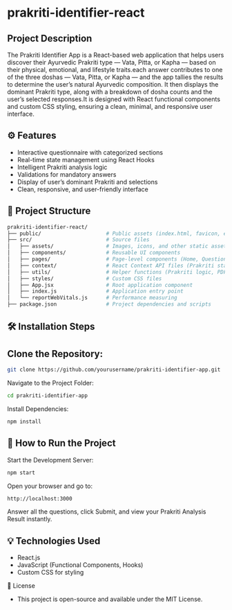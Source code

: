 # prakriti-identifier-react

## Project Description

The Prakriti Identifier App is a React-based web application that helps users discover their Ayurvedic Prakriti type — Vata, Pitta, or Kapha — based on their physical, emotional, and lifestyle traits.each answer contributes to one of the three doshas — Vata, Pitta, or Kapha — and the app tallies the results to determine the user’s natural Ayurvedic composition. It then displays the dominant Prakriti type, along with a breakdown of dosha counts and the user’s selected responses.It is designed with React functional components and custom CSS styling, ensuring a clean, minimal, and responsive user interface.

## ⚙️ Features

* Interactive questionnaire with categorized sections
* Real-time state management using React Hooks
* Intelligent Prakriti analysis logic
* Validations for mandatory answers
* Display of user’s dominant Prakriti and selections
* Clean, responsive, and user-friendly interface

## 📂 Project Structure

```bash
prakriti-identifier-react/
├── public/                     # Public assets (index.html, favicon, etc.)
├── src/                        # Source files
│   ├── assets/                 # Images, icons, and other static assets
│   ├── components/             # Reusable UI components
│   ├── pages/                  # Page-level components (Home, Questionnaire, Result)
│   ├── context/                # React Context API files (Prakriti state management)
│   ├── utils/                  # Helper functions (Prakriti logic, PDF export)
│   ├── styles/                 # Custom CSS files
│   ├── App.jsx                 # Root application component
│   ├── index.js                # Application entry point
│   └── reportWebVitals.js      # Performance measuring
├── package.json                # Project dependencies and scripts
```

## 🛠️ Installation Steps

## Clone the Repository:
```bash
git clone https://github.com/yourusername/prakriti-identifier-app.git
```
Navigate to the Project Folder:
```bash
cd prakriti-identifier-app
```
Install Dependencies:
```bash
npm install
```

## 🚀 How to Run the Project

Start the Development Server:
```bash
npm start
```
Open your browser and go to:
```bash
http://localhost:3000
```
Answer all the questions, click Submit, and view your Prakriti Analysis Result instantly.

## 💡 Technologies Used

* React.js
* JavaScript (Functional Components, Hooks)
* Custom CSS for styling
  
📜 License
* This project is open-source and available under the MIT License.
